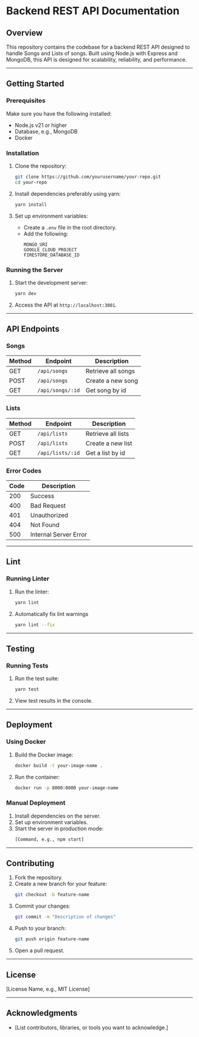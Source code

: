 # Backend REST API Documentation

## Overview
This repository contains the codebase for a backend REST API designed to handle Songs and Lists of songs. Built using Node.js with Express and MongoDB, this API is designed for scalability, reliability, and performance.

---

## Getting Started

### Prerequisites
Make sure you have the following installed:
- Node.js v21 or higher
- Database, e.g., MongoDB
- Docker

### Installation
1. Clone the repository:
    ```bash
    git clone https://github.com/yourusername/your-repo.git
    cd your-repo
    ```
2. Install dependencies preferably using yarn:
    ```bash
    yarn install
    ```

3. Set up environment variables:
    - Create a `.env` file in the root directory.
    - Add the following:
      ```env
      MONGO_URI
      GOOGLE_CLOUD_PROJECT
      FIRESTORE_DATABASE_ID
      ```

### Running the Server
1. Start the development server:
    ```bash
    yarn dev
    ```
2. Access the API at `http://localhost:3001`.

---

## API Endpoints

### Songs
| Method | Endpoint           | Description             |
|--------|--------------------|-------------------------|
| GET    | `/api/songs`    | Retrieve all songs  |
| POST   | `/api/songs`    | Create a new song   |
| GET    | `/api/songs/:id`| Get song by id    |

### Lists
| Method | Endpoint           | Description             |
|--------|--------------------|-------------------------|
| GET    | `/api/lists`    | Retrieve all lists  |
| POST   | `/api/lists`    | Create a new list   |
| GET    | `/api/lists/:id`| Get a list by id       |

### Error Codes
| Code | Description                  |
|------|------------------------------|
| 200  | Success                      |
| 400  | Bad Request                  |
| 401  | Unauthorized                 |
| 404  | Not Found                    |
| 500  | Internal Server Error        |

---
## Lint

### Running Linter
1. Run the linter:
    ```bash
    yarn lint
    ```
2. Automatically fix lint warnings
    ```bash
    yarn lint --fix
    ```
---

## Testing

### Running Tests
1. Run the test suite:
    ```bash
    yarn test
    ```
2. View test results in the console.

---

## Deployment

### Using Docker
1. Build the Docker image:
    ```bash
    docker build -t your-image-name .
    ```
2. Run the container:
    ```bash
    docker run -p 8000:8000 your-image-name
    ```

### Manual Deployment
1. Install dependencies on the server.
2. Set up environment variables.
3. Start the server in production mode:
    ```bash
    [Command, e.g., npm start]
    ```

---

## Contributing
1. Fork the repository.
2. Create a new branch for your feature:
    ```bash
    git checkout -b feature-name
    ```
3. Commit your changes:
    ```bash
    git commit -m "Description of changes"
    ```
4. Push to your branch:
    ```bash
    git push origin feature-name
    ```
5. Open a pull request.

---

## License
[License Name, e.g., MIT License]

---

## Acknowledgments
- [List contributors, libraries, or tools you want to acknowledge.]



